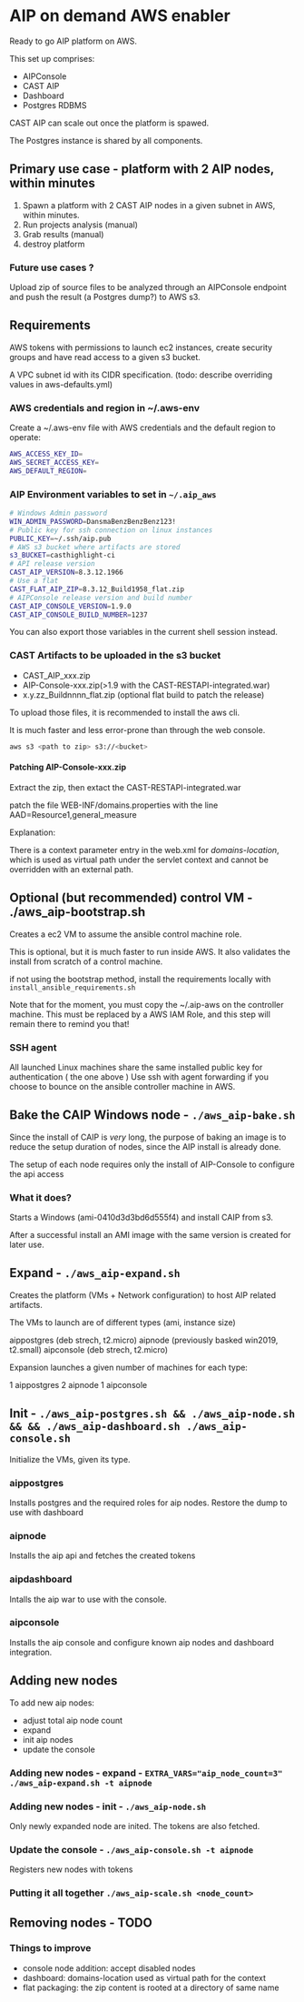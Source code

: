 
# AIP on demand AWS enabler

Ready to go AIP platform on AWS.

This set up comprises:

* AIPConsole
* CAST AIP
* Dashboard
* Postgres RDBMS

CAST AIP can scale out once the platform is spawed.

The Postgres instance is shared by all components.

## Primary use case - platform with 2 AIP nodes, within minutes

1. Spawn a platform with 2 CAST AIP nodes in a given subnet in AWS, within minutes.
2. Run projects analysis (manual)
3. Grab results (manual)
4. destroy platform

### Future use cases ?

Upload zip of source files to be analyzed through an AIPConsole endpoint and push the result (a Postgres dump?) to AWS s3.

## Requirements

AWS tokens with permissions to launch ec2 instances,
create security groups and have read access to a given s3 bucket.

A VPC subnet id with its CIDR specification. (todo: describe overriding values in aws-defaults.yml)

### AWS credentials and region in ~/.aws-env

Create a ~/.aws-env file with AWS credentials and the default region to operate:

```bash
AWS_ACCESS_KEY_ID=
AWS_SECRET_ACCESS_KEY=
AWS_DEFAULT_REGION=
```

### AIP Environment variables to set in `~/.aip_aws`

```bash
# Windows Admin password
WIN_ADMIN_PASSWORD=DansmaBenzBenzBenz123!
# Public key for ssh connection on linux instances
PUBLIC_KEY=~/.ssh/aip.pub
# AWS s3 bucket where artifacts are stored
s3_BUCKET=casthighlight-ci
# API release version
CAST_AIP_VERSION=8.3.12.1966
# Use a flat
CAST_FLAT_AIP_ZIP=8.3.12_Build1958_flat.zip
# AIPConsole release version and build number
CAST_AIP_CONSOLE_VERSION=1.9.0
CAST_AIP_CONSOLE_BUILD_NUMBER=1237
```
You can also export those variables in the current shell session instead.

### CAST Artifacts to be uploaded in the s3 bucket

* CAST_AIP_xxx.zip
* AIP-Console-xxx.zip(>1.9 with the CAST-RESTAPI-integrated.war)
* x.y.zz_Buildnnnn_flat.zip (optional flat build to patch the release)

To upload those files, it is recommended to install the aws cli.

It is much faster and less error-prone than through the web console.

```bash
aws s3 <path to zip> s3://<bucket>
```

#### Patching AIP-Console-xxx.zip

Extract the zip, then extact the CAST-RESTAPI-integrated.war

patch the file WEB-INF/domains.properties with the line
AAD=Resource1,general_measure

Explanation:

There is a context parameter entry in the web.xml for *domains-location*, which is 
used as virtual path under the servlet context and cannot be overridden with an external path.


## Optional (but recommended) control VM - ./aws_aip-bootstrap.sh

Creates a ec2 VM to assume the ansible control machine role.

This is optional, but it is much faster to run inside AWS.
It also validates the install from scratch of a control machine.

if not using the bootstrap method, install the requirements locally with `install_ansible_requirements.sh`

Note that for the moment, you must copy the ~/.aip-aws on the controller machine.
This must be replaced by a AWS IAM Role, and this step will remain there to remind you that!

### SSH agent

All launched Linux machines share the same installed public key for authentication ( the one above )
Use ssh with agent forwarding if you choose to bounce on the ansible controller machine in AWS.


## Bake the CAIP Windows node - `./aws_aip-bake.sh`

Since the install of CAIP is *very* long,
the purpose of baking an image is to reduce the setup duration of nodes,
  since the AIP install is already done.

The setup of each node requires only the install of AIP-Console to configure the api access

### What it does?

Starts a Windows (ami-0410d3d3bd6d555f4) and install CAIP from s3.

After a successful install an AMI image with the same version is created for later use.

## Expand - `./aws_aip-expand.sh`

Creates the platform (VMs + Network configuration) to host AIP related artifacts.

The VMs to launch are of different types (ami, instance size)

aippostgres (deb strech, t2.micro)
aipnode (previously basked win2019, t2.small)
aipconsole (deb strech, t2.micro)

Expansion launches a given number of machines for each type:

1 aippostgres
2 aipnode
1 aipconsole

## Init - `./aws_aip-postgres.sh && ./aws_aip-node.sh && && ./aws_aip-dashboard.sh ./aws_aip-console.sh`

Initialize the VMs, given its type.

### aippostgres
Installs postgres and the required roles for aip nodes.
Restore the dump to use with dashboard

### aipnode
Installs the aip api and fetches the created tokens

### aipdashboard 
Intalls the aip war to use with the console.

### aipconsole
Installs the aip console and configure known aip nodes and dashboard integration.


## Adding new nodes

To add new aip nodes:

* adjust total aip node count
* expand
* init aip nodes
* update the console

### Adding new nodes - expand - `EXTRA_VARS="aip_node_count=3" ./aws_aip-expand.sh -t aipnode` 

### Adding new nodes - init - `./aws_aip-node.sh` 

Only newly expanded node are inited.
The tokens are also fetched.

### Update the console - `./aws_aip-console.sh -t aipnode`

Registers new nodes with tokens

### Putting it all together `./aws_aip-scale.sh <node_count>`

## Removing nodes - TODO

### Things to improve

* console node addition: accept disabled nodes 
* dashboard: domains-location used as virtual path for the context
* flat packaging: the zip content is rooted at a directory of same name
